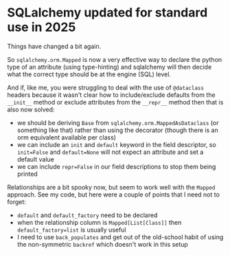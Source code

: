# SQLalchemy updated for standard use in 2025

Things have changed a bit again.

So `sqlalchemy.orm.Mapped` is now a very effective way to declare the python type of an attribute (using type-hinting) and sqlalchemy will then decide what the correct type should be at the engine (SQL) level.

And if, like me, you were struggling to deal with the use of `@dataclass` headers because it wasn't clear how to include/exclude defaults from the `__init__` method or exclude attributes from the `__repr__` method then that is also now solved:
- we should be deriving `Base` from `sqlalchemy.orm.MappedAsDataclass` (or something like that) rather than using the decorator (though there is an orm equivalent available per class)
- we can include an `init` and `default` keyword in the field descriptor, so `init=False` and `default=None` will not expect an attribute and set a default value 
- we can include `repr=False` in our field descriptions to stop them being printed

Relationships are a bit spooky now, but seem to work well with the `Mapped` approach. See my code, but here were a couple of points that I need not to forget:
- `default` and `default_factory` need to be declared
- when the relationship column is `Mapped[List[Class]]` then `default_factory=list` is usually useful
- I need to use `back_populates` and get out of the old-school habit of using the non-symmetric `backref` which doesn't work in this setup
